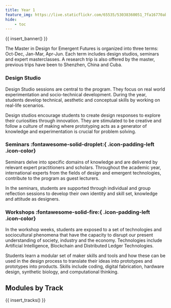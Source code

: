 ```yaml
---
title: Year 1
feature_img: https://live.staticflickr.com/65535/53038360051_7fa16770ab_o.jpg
hide:
    - toc
---
```


{{ insert_banner() }}

The Master in Design for Emergent Futures is organized into three terms: Oct-Dec, Jan-Mar, Apr-Jun. Each term includes design studios, seminars and expert masterclasses. A research trip is also offered by the master, previous trips have been to Shenzhen, China and Cuba.

### Design Studio

Design Studio sessions are central to the program. They focus on real world experimentation and socio-technical development. During the year, students develop technical, aesthetic and conceptual skills by working on real-life scenarios.

Design studios encourage students to create design responses to explore their curiosities through innovation. They are stimulated to be creative and follow a culture of making where prototyping acts as a generator of knowledge and experimentation is crucial for problem solving.

### Seminars :fontawesome-solid-droplet:{ .icon-padding-left .icon-color}

Seminars delve into specific domains of knowledge and are delivered by relevant expert practitioners and scholars. Throughout the academic year, international experts from the fields of design and emergent technologies, contribute to the program as guest lecturers.

In the seminars, students are supported through individual and group reflection sessions to develop their own identity and skill set, knowledge and attitude as designers.

### Workshops :fontawesome-solid-fire:{ .icon-padding-left .icon-color}

In the workshop weeks, students are exposed to a set of technologies and sociocultural phenomena that have the capacity to disrupt our present understanding of society, industry and the economy. Technologies include Artificial Intelligence, Blockchain and Distributed Ledger Technologies.

Students learn a modular set of maker skills and tools and how these can be used in the design process to translate their ideas into prototypes and prototypes into products. Skills include coding, digital fabrication, hardware design, synthetic biology, and computational thinking.

## Modules by Track

{{ insert_tracks() }}
